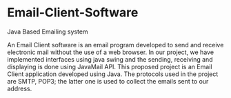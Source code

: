 # Email-Client-Software
Java Based Emailing system

An Email Client software is an email program developed to send and receive electronic mail without the use of a web browser. In our project, we have implemented interfaces using java swing and the sending, receiving and displaying is done using JavaMail API. This proposed project is an Email Client application developed using Java. The protocols used in the project are SMTP, POP3; the latter one is used to collect the emails sent to our address.

